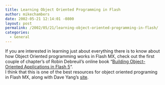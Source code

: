 ```yaml
---
title: Learning Object Oriented Programming in Flash
author: mikechambers
date: 2002-05-21 12:14:01 -0800
layout: post
permalink: /2002/05/21/learning-object-oriented-programming-in-flash/
categories:
  - General
---
```



If you are interested in learning just about everything there is to know about how Object Oriented programming works in Flash MX, check out the first couple of chapter&#8217;s of Robin Debreuil&#8217;s online book &#8220;[Building Object-Oriented Applications in Flash 5][1]&#8220;.  
I think that this is one of the best resources for object oriented programing in Flash MX, along with Dave Yang&#8217;s [site][2].

 [1]: http://www.debreuil.com/docs/
 [2]: http://www.quantumwave.com/html/flashcode.html